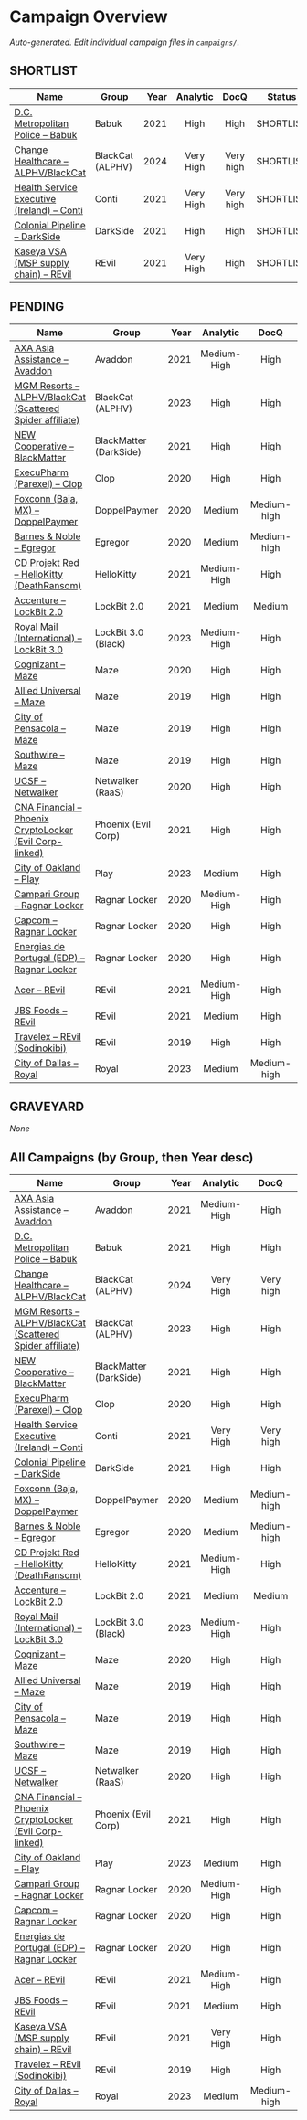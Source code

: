 # Campaign Overview

_Auto-generated. Edit individual campaign files in `campaigns/`._

## SHORTLIST

| Name | Group | Year | Analytic | DocQ | Status |
|---|---|---:|:---:|:---:|:---:|
| [D.C. Metropolitan Police – Babuk](../campaigns/shortlist/dc_mpd_babuk_2021.md) | Babuk | 2021 | High | High | SHORTLIST |
| [Change Healthcare – ALPHV/BlackCat](../campaigns/shortlist/change_healthcare_blackcat_2024.md) | BlackCat (ALPHV) | 2024 | Very High | Very high | SHORTLIST |
| [Health Service Executive (Ireland) – Conti](../campaigns/shortlist/hse_conti_2021.md) | Conti | 2021 | Very High | Very high | SHORTLIST |
| [Colonial Pipeline – DarkSide](../campaigns/shortlist/colonial_darkside_2021.md) | DarkSide | 2021 | High | High | SHORTLIST |
| [Kaseya VSA (MSP supply chain) – REvil](../campaigns/shortlist/kaseya_revil_2021.md) | REvil | 2021 | Very High | High | SHORTLIST |

## PENDING

| Name | Group | Year | Analytic | DocQ | Status |
|---|---|---:|:---:|:---:|:---:|
| [AXA Asia Assistance – Avaddon](../campaigns/pending/axa_avaddon_2021.md) | Avaddon | 2021 | Medium-High | High | PENDING |
| [MGM Resorts – ALPHV/BlackCat (Scattered Spider affiliate)](../campaigns/pending/mgm_blackcat_2023.md) | BlackCat (ALPHV) | 2023 | High | High | PENDING |
| [NEW Cooperative – BlackMatter](../campaigns/pending/new_coop_blackmatter_2021.md) | BlackMatter (DarkSide) | 2021 | High | High | PENDING |
| [ExecuPharm (Parexel) – Clop](../campaigns/pending/execupharm_clop_2020.md) | Clop | 2020 | High | High | PENDING |
| [Foxconn (Baja, MX) – DoppelPaymer](../campaigns/pending/foxconn_doppelpaymer_2020.md) | DoppelPaymer | 2020 | Medium | Medium-high | PENDING |
| [Barnes & Noble – Egregor](../campaigns/pending/barnes_noble_egregor_2020.md) | Egregor | 2020 | Medium | Medium-high | PENDING |
| [CD Projekt Red – HelloKitty (DeathRansom)](../campaigns/pending/cdpr_hellokitty_2021.md) | HelloKitty | 2021 | Medium-High | High | PENDING |
| [Accenture – LockBit 2.0](../campaigns/pending/accenture_lockbit_2021.md) | LockBit 2.0 | 2021 | Medium | Medium | PENDING |
| [Royal Mail (International) – LockBit 3.0](../campaigns/pending/royal_mail_lockbit3_2023.md) | LockBit 3.0 (Black) | 2023 | Medium-High | High | PENDING |
| [Cognizant – Maze](../campaigns/pending/cognizant_maze_2020.md) | Maze | 2020 | High | High | PENDING |
| [Allied Universal – Maze](../campaigns/pending/allied_universal_maze_2019.md) | Maze | 2019 | High | High | PENDING |
| [City of Pensacola – Maze](../campaigns/pending/pensacola_maze_2019.md) | Maze | 2019 | High | High | PENDING |
| [Southwire – Maze](../campaigns/pending/southwire_maze_2019.md) | Maze | 2019 | High | High | PENDING |
| [UCSF – Netwalker](../campaigns/pending/ucsf_netwalker_2020.md) | Netwalker (RaaS) | 2020 | High | High | PENDING |
| [CNA Financial – Phoenix CryptoLocker (Evil Corp-linked)](../campaigns/pending/cna_phoenix_2021.md) | Phoenix (Evil Corp) | 2021 | High | High | PENDING |
| [City of Oakland – Play](../campaigns/pending/oakland_play_2023.md) | Play | 2023 | Medium | High | PENDING |
| [Campari Group – Ragnar Locker](../campaigns/pending/campari_ragnarlocker_2020.md) | Ragnar Locker | 2020 | Medium-High | High | PENDING |
| [Capcom – Ragnar Locker](../campaigns/pending/capcom_ragnarlocker_2020.md) | Ragnar Locker | 2020 | High | High | PENDING |
| [Energias de Portugal (EDP) – Ragnar Locker](../campaigns/pending/edp_ragnarlocker_2020.md) | Ragnar Locker | 2020 | High | High | PENDING |
| [Acer – REvil](../campaigns/pending/acer_revil_2021.md) | REvil | 2021 | Medium-High | High | PENDING |
| [JBS Foods – REvil](../campaigns/pending/jbs_revil_2021.md) | REvil | 2021 | Medium | High | PENDING |
| [Travelex – REvil (Sodinokibi)](../campaigns/pending/travelex_revil_2020.md) | REvil | 2019 | High | High | PENDING |
| [City of Dallas – Royal](../campaigns/pending/dallas_royal_2023.md) | Royal | 2023 | Medium | Medium-high | PENDING |

## GRAVEYARD

_None_

## All Campaigns (by Group, then Year desc)

| Name | Group | Year | Analytic | DocQ | Status |
|---|---|---:|:---:|:---:|:---:|
| [AXA Asia Assistance – Avaddon](../campaigns/pending/axa_avaddon_2021.md) | Avaddon | 2021 | Medium-High | High | PENDING |
| [D.C. Metropolitan Police – Babuk](../campaigns/shortlist/dc_mpd_babuk_2021.md) | Babuk | 2021 | High | High | SHORTLIST |
| [Change Healthcare – ALPHV/BlackCat](../campaigns/shortlist/change_healthcare_blackcat_2024.md) | BlackCat (ALPHV) | 2024 | Very High | Very high | SHORTLIST |
| [MGM Resorts – ALPHV/BlackCat (Scattered Spider affiliate)](../campaigns/pending/mgm_blackcat_2023.md) | BlackCat (ALPHV) | 2023 | High | High | PENDING |
| [NEW Cooperative – BlackMatter](../campaigns/pending/new_coop_blackmatter_2021.md) | BlackMatter (DarkSide) | 2021 | High | High | PENDING |
| [ExecuPharm (Parexel) – Clop](../campaigns/pending/execupharm_clop_2020.md) | Clop | 2020 | High | High | PENDING |
| [Health Service Executive (Ireland) – Conti](../campaigns/shortlist/hse_conti_2021.md) | Conti | 2021 | Very High | Very high | SHORTLIST |
| [Colonial Pipeline – DarkSide](../campaigns/shortlist/colonial_darkside_2021.md) | DarkSide | 2021 | High | High | SHORTLIST |
| [Foxconn (Baja, MX) – DoppelPaymer](../campaigns/pending/foxconn_doppelpaymer_2020.md) | DoppelPaymer | 2020 | Medium | Medium-high | PENDING |
| [Barnes & Noble – Egregor](../campaigns/pending/barnes_noble_egregor_2020.md) | Egregor | 2020 | Medium | Medium-high | PENDING |
| [CD Projekt Red – HelloKitty (DeathRansom)](../campaigns/pending/cdpr_hellokitty_2021.md) | HelloKitty | 2021 | Medium-High | High | PENDING |
| [Accenture – LockBit 2.0](../campaigns/pending/accenture_lockbit_2021.md) | LockBit 2.0 | 2021 | Medium | Medium | PENDING |
| [Royal Mail (International) – LockBit 3.0](../campaigns/pending/royal_mail_lockbit3_2023.md) | LockBit 3.0 (Black) | 2023 | Medium-High | High | PENDING |
| [Cognizant – Maze](../campaigns/pending/cognizant_maze_2020.md) | Maze | 2020 | High | High | PENDING |
| [Allied Universal – Maze](../campaigns/pending/allied_universal_maze_2019.md) | Maze | 2019 | High | High | PENDING |
| [City of Pensacola – Maze](../campaigns/pending/pensacola_maze_2019.md) | Maze | 2019 | High | High | PENDING |
| [Southwire – Maze](../campaigns/pending/southwire_maze_2019.md) | Maze | 2019 | High | High | PENDING |
| [UCSF – Netwalker](../campaigns/pending/ucsf_netwalker_2020.md) | Netwalker (RaaS) | 2020 | High | High | PENDING |
| [CNA Financial – Phoenix CryptoLocker (Evil Corp-linked)](../campaigns/pending/cna_phoenix_2021.md) | Phoenix (Evil Corp) | 2021 | High | High | PENDING |
| [City of Oakland – Play](../campaigns/pending/oakland_play_2023.md) | Play | 2023 | Medium | High | PENDING |
| [Campari Group – Ragnar Locker](../campaigns/pending/campari_ragnarlocker_2020.md) | Ragnar Locker | 2020 | Medium-High | High | PENDING |
| [Capcom – Ragnar Locker](../campaigns/pending/capcom_ragnarlocker_2020.md) | Ragnar Locker | 2020 | High | High | PENDING |
| [Energias de Portugal (EDP) – Ragnar Locker](../campaigns/pending/edp_ragnarlocker_2020.md) | Ragnar Locker | 2020 | High | High | PENDING |
| [Acer – REvil](../campaigns/pending/acer_revil_2021.md) | REvil | 2021 | Medium-High | High | PENDING |
| [JBS Foods – REvil](../campaigns/pending/jbs_revil_2021.md) | REvil | 2021 | Medium | High | PENDING |
| [Kaseya VSA (MSP supply chain) – REvil](../campaigns/shortlist/kaseya_revil_2021.md) | REvil | 2021 | Very High | High | SHORTLIST |
| [Travelex – REvil (Sodinokibi)](../campaigns/pending/travelex_revil_2020.md) | REvil | 2019 | High | High | PENDING |
| [City of Dallas – Royal](../campaigns/pending/dallas_royal_2023.md) | Royal | 2023 | Medium | Medium-high | PENDING |

